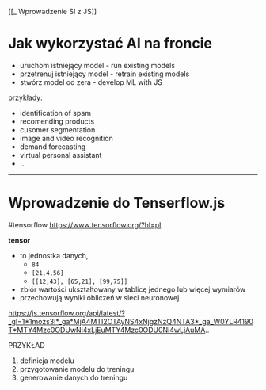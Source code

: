 [[_ Wprowadzenie SI z JS]]

# Jak wykorzystać AI na froncie
- uruchom istniejący model - run existing models
- przetrenuj istniejący model - retrain existing models
- stwórz model od zera - develop ML with JS

przykłady:
- identification of spam
- recomending products
- cusomer segmentation
- image and video recognition
- demand forecasting
- virtual personal assistant
- ...






----
# Wprowadzenie do Tenserflow.js
#tensorflow 
https://www.tensorflow.org/?hl=pl

**tensor** 
- to jednostka danych, 
	- `84`
	- `[21,4,56]`
	- `[[12,43], [65,21], [99,75]]`
- zbiór wartości ukształtowany w tablicę jednego lub więcej wymiarów
- przechowują wyniki obliczeń w sieci neuronowej



https://js.tensorflow.org/api/latest/?_gl=1*1mozs3l*_ga*MjA4MTI2OTAyNS4xNjgzNzQ4NTA3*_ga_W0YLR4190T*MTY4Mzc0ODUwNi4xLjEuMTY4Mzc0ODU0Ni4wLjAuMA..


PRZYKŁAD
1. definicja modelu
2. przygotowanie modelu do treningu
3. generowanie danych do treningu










